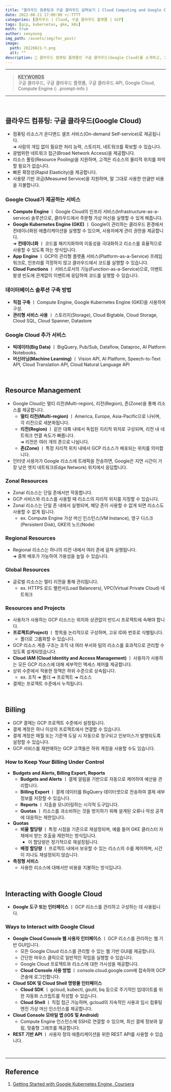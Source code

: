 ```yaml
---
title: "클라우드 컴퓨팅과 구글 클라우드 살펴보기 | Cloud Computing and Google Cloud"
date: 2022-08-21 17:00:00 +/-TTTT
categories: [클라우드 | Cloud, 구글 클라우드 플랫폼 | GCP]
tags: [gcp, kubernetes, gke, k8s]
math: true
author: seoyoung
img_path: /assets/img/for_post/
image:
  path: 20220821-t.png
  alt: ""
description: 💽 클라우드 컴퓨팅 플랫폼인 구글 클라우드(Google Cloud)를 소개하고, 그 서비스들을 정리했습니다.
---
```


--------------------------

> **<u>KEYWORDS</u>**     
> 구글 클라우드, 구글 클라우드 플랫폼, 구글 클라우드 API, Google Cloud, Compute Engine
{: .prompt-info }

---------------------------

&nbsp;
&nbsp;
&nbsp;


## **클라우드 컴퓨팅: 구글 클라우드(Google Cloud)**
- 컴퓨팅 리소스가 온디맨드 셀프 서비스(On-demand Self-service)로 제공됩니다.    
  ➔ 사람의 개입 없이 필요한 처리 능력, 스토리지, 네트워크를 확보할 수 있습니다.
- 광범위한 네트워크 접근(Broad Network Access)을 제공합니다.
- 리소스 풀링(Resource Pooling)을 지원하며, 고객은 리소스의 물리적 위치를 파악할 필요가 없습니다.
- 빠른 확장성(Rapid Elasticity)을 제공합니다.
- 사용량 기반 과금(Measured Service)을 지원하며, 말 그대로 사용한 만큼만 비용을 지불합니다.



### **Google Cloud가 제공하는 서비스**
- **Compute Engine** ㅣ Google Cloud의 인프라 서비스(Infrastructure-as-a-service) 솔루션으로, 클라우드에서 주문형 가상 머신을 실행할 수 있게 해줍니다.
- **Google Kubernetes Engine (GKE)** ㅣ Google이 관리하는 클라우드 환경에서 컨테이너화된 애플리케이션을 실행할 수 있으며, 사용자에게 관리 권한을 제공합니다.    
  ➔ **컨테이너화** ㅣ 코드를 패키지화하여 이동성을 극대화하고 리소스를 효율적으로 사용할 수 있도록 하는 방식입니다.
- **App Engine** ㅣ GCP의 관리형 플랫폼 서비스(Platform-as-a-Service) 프레임워크로, 인프라를 걱정하지 않고 클라우드에서 코드를 실행할 수 있습니다.
- **Cloud Functions** ㅣ 서비스로서의 기능(Function-as-a-Service)으로, 이벤트 발생 빈도에 관계없이 이벤트에 응답하여 코드를 실행할 수 있습니다.



### **데이터베이스 솔루션 구축 방법**
- **직접 구축** ㅣ Compute Engine, Google Kubernetes Engine (GKE)을 사용하여 구성.
- **관리형 서비스 사용** ㅣ 스토리지(Storage), Cloud Bigtable, Cloud Storage, Cloud SQL, Cloud Spanner, Datastore



### **Google Cloud 추가 서비스**
- **빅데이터(Big Data)** ㅣ BigQuery, Pub/Sub, Dataflow, Dataproc, AI Platform Notebooks.
- **머신러닝(Machine Learning)** ㅣ Vision API, AI Platform, Speech-to-Text API, Cloud Translation API, Cloud Natural Language API

&nbsp;
&nbsp;
&nbsp;

## **Resource Management**
- Google Cloud는 멀티 리전(Multi-region), 리전(Region), 존(Zone)을 통해 리소스를 제공합니다.
  - **멀티 리전(Multi-region)** ㅣ America, Europe, Asia-Pacific으로 나뉘며, 각 리전으로 세분화됩니다.
  - **리전(Region)** ㅣ 같은 대륙 내에서 독립된 지리적 위치로 구성되며, 리전 내 네트워크 연결 속도가 빠릅니다.    
    ➔ 리전은 여러 개의 존으로 나뉩니다.
  - **존(Zone)** ㅣ 특정 지리적 위치 내에서 GCP 리소스가 배포되는 위치를 의미합니다.
- 인터넷 사용자가 Google 리소스에 트래픽을 전송하면, Google은 지연 시간이 가장 낮은 엣지 네트워크(Edge Network) 위치에서 응답합니다.



### **Zonal Resources**
- Zonal 리소스는 단일 존에서만 작동합니다.
- GCP 서비스와 리소스를 사용할 때 리소스의 지리적 위치를 지정할 수 있습니다.
- Zonal 리소스는 단일 존 내에서 실행되며, 해당 존이 사용할 수 없게 되면 리소스도 사용할 수 없게 됩니다.
  - ex. Compute Engine 가상 머신 인스턴스(VM Instance), 영구 디스크(Persistent Disk), GKE의 노드(Node)



### **Regional Resources**
- Regional 리소스는 하나의 리전 내에서 여러 존에 걸쳐 실행됩니다.    
➔ 중복 배포가 가능하여 가용성을 높일 수 있습니다.



### **Global Resources**
- 글로벌 리소스는 멀티 리전을 통해 관리됩니다.
  - ex. HTTPS 로드 밸런서(Load Balancers), VPC(Virtual Private Cloud) 네트워크



### **Resources and Projects**
- 사용자가 사용하는 GCP 리소스는 위치와 상관없이 반드시 프로젝트에 속해야 합니다.
- **프로젝트(Project)** ㅣ 항목을 논리적으로 구성하며, 고유 ID와 번호로 식별됩니다.
  - 폴더로 그룹화할 수 있습니다.
- GCP 리소스 계층 구조는 조직 내 여러 부서와 팀의 리소스를 효과적으로 관리할 수 있도록 설계되었습니다.
- **Cloud IAM (Cloud Identity and Access Management)** ㅣ 사용자가 사용하는 모든 GCP 리소스에 대해 세부적인 액세스 제어를 제공합니다.
- 상위 수준에서 적용한 정책은 하위 수준으로 상속됩니다.
  - ex. 조직 ➔ 폴더 ➔ 프로젝트 ➔ 리소스
- 결제는 프로젝트 수준에서 누적됩니다.


&nbsp;
&nbsp;
&nbsp;


## **Billing**
- GCP 결제는 GCP 프로젝트 수준에서 설정됩니다.
- 결제 계정은 하나 이상의 프로젝트에서 연결할 수 있습니다.
- 결제 계정은 매월 또는 기준액 도달 시 자동으로 청구되고 인보이스가 발행되도록 설정할 수 있습니다.
- GCP 서비스를 재판매하는 GCP 고객들은 하위 계정을 사용할 수도 있습니다.

### **How to Keep Your Billing Under Control**
- **Budgets and Alerts, Billing Export, Reports**
  - **Budgets and Alerts** ㅣ 결제 알림을 기반으로 자동으로 제어하여 예산을 관리합니다.
  - **Billing Export** ㅣ 결제 데이터를 BigQuery 데이터셋으로 전송하여 결제 세부 정보를 저장할 수 있습니다.
  - **Reports** ㅣ 지출을 모니터링하는 시각적 도구입니다.
  - **Quotas** ㅣ 리소스를 과소비하는 것을 방지하기 위해 설계된 오류나 악성 공격에 대응하는 제한입니다.
- **Quotas**
  - **비율 할당량** ㅣ 특정 시점을 기준으로 재설정되며, 예를 들어 GKE 클러스터 자체에서 받는 호출을 제한하는 방식입니다. 
    - 이 할당량은 정기적으로 재설정됩니다.
  - **배정 할당량** ㅣ 프로젝트 내에서 보유할 수 있는 리소스의 수를 제어하며, 시간이 지나도 재설정되지 않습니다.
- **측정형 서비스**
  - 사용한 리소스에 대해서만 비용을 지불하는 방식입니다.


&nbsp;
&nbsp;
&nbsp;


## **Interacting with Google Cloud**
- **Google 도구 또는 인터페이스** ㅣ GCP 리소스를 관리하고 구성하는 데 사용됩니다.



### **Ways to Interact with Google Cloud**
- **Google Cloud Console 웹 사용자 인터페이스** ㅣ GCP 리소스를 관리하는 웹 기반 GUI입니다.
  - 모든 Google Cloud 리소스를 관리할 수 있는 웹 기반 GUI를 제공합니다.
  - 간단한 마우스 클릭으로 일반적인 작업을 실행할 수 있습니다.
  - Google Cloud 프로젝트와 리소스에 대한 가시성을 제공합니다.
  - **Cloud Console 사용 방법** ㅣ console.cloud.google.com에 접속하여 GCP 콘솔에 로그인합니다.
- **Cloud SDK 및 Cloud Shell 명령줄 인터페이스**
  - **Cloud SDK** ㅣ gcloud, kubectl, gsutil, bq 등으로 주기적인 업데이트를 위한 자동화 스크립트를 작성할 수 있습니다.
  - **Cloud Shell** ㅣ 직접 접근 가능하며, gcloud의 지속적인 사용과 임시 컴퓨팅 엔진 가상 머신 인스턴스를 제공합니다.
- **Cloud Console 모바일 앱 (iOS 및 Android)**
  - Compute Engine 인스턴스에 SSH로 연결할 수 있으며, 최신 결제 정보와 알림, 맞춤형 그래프를 제공합니다.
- **REST 기반 API** ㅣ 사용자 정의 애플리케이션을 위한 REST API를 사용할 수 있습니다.


&nbsp;
&nbsp;
&nbsp;


---------------------
## Reference

1. [Getting Started with Google Kubernetes Engine, Coursera](https://www.coursera.org/learn/google-kubernetes-engine)

